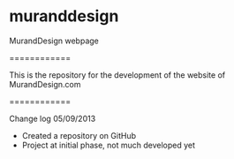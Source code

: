 muranddesign
============

MurandDesign webpage

============

This is the repository for the development of the website of MurandDesign.com

============

Change log 05/09/2013

* Created a repository on GitHub
* Project at initial phase, not much developed yet
